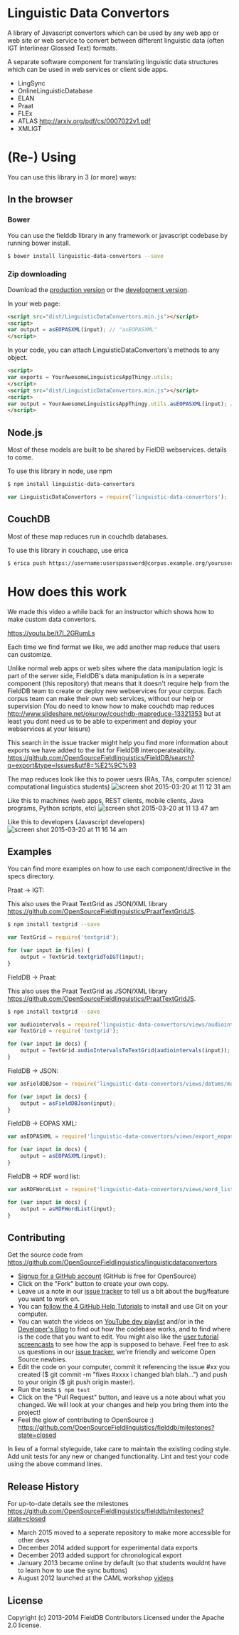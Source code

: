 
# Linguistic Data Convertors

A library of Javascript convertors which can be used by any web app or web site or web service to convert between different linguistic data (often IGT Interlinear Glossed Text) formats.


A separate software component for translating linguistic data structures which can be used in web services or client side apps.

* LingSync
* OnlineLinguisticDatabase
* ELAN
* Praat
* FLEx
* ATLAS http://arxiv.org/pdf/cs/0007022v1.pdf
* XMLIGT


# (Re-) Using 

You can use this library in 3 (or more) ways:

## In the browser
### Bower

You can use the fielddb library in any framework or javascript codebase by running bower install.

```bash
$ bower install linguistic-data-convertors --save
```

### Zip downloading
Download the [production version][min] or the [development version][max].

[min]: https://raw.github.com/OpenSourceFieldlinguistics/LinguisticDataConvertors/master/dist/LinguisticDataConvertors.min.js
[max]: https://raw.github.com/OpenSourceFieldlinguistics/LinguisticDataConvertors/master/dist/LinguisticDataConvertors.js

In your web page:

```html
<script src="dist/LinguisticDataConvertors.min.js"></script>
<script>
var output = asEOPASXML(input); // "asEOPASXML"
</script>
```

In your code, you can attach LinguisticDataConvertors's methods to any object.

```html
<script>
var exports = YourAwesomeLinguisticsAppThingy.utils;
</script>
<script src="dist/LinguisticDataConvertors.min.js"></script>
<script>
var output = YourAwesomeLinguisticsAppThingy.utils.asEOPASXML(input); // "asEOPASXML"
</script>
```

## Node.js

Most of these models are built to be shared by FielDB webservices. details to come.

To use this library in node, use npm

```bash
$ npm install linguistic-data-convertors
```

```javascript
var LinguisticDataConvertors = require('linguistic-data-convertors');
```


## CouchDB

Most of these map reduces run in couchdb databases.

To use this library in couchapp, use erica

```bash
$ erica push https://username:userspassword@corpus.example.org/yourusername-yourdatabase
```


# How does this work

We made this video a while back for an instructor which shows how to make custom data convertors.

https://youtu.be/t7l_2GRumLs

Each time we find format we like, we add another map reduce that users can customize. 

Unlike normal web apps or web sites where the data manipulation logic is part of the server side, FieldDB's data manipulation is in a seperate component (this repository) that means that it doesn't require help from the FieldDB team to create or deploy new webservices for your corpus. Each corpus team can make their own web services, without our help or supervision (You do need to know how to make couchdb map reduces http://www.slideshare.net/okurow/couchdb-mapreduce-13321353 but at least you dont need us to be able to experiment and deploy your webservices at your leisure)

This search in the issue tracker might help you find more information about exports we have added to the list for FieldDB interoperateability.
https://github.com/OpenSourceFieldlinguistics/FieldDB/search?q=export&type=Issues&utf8=%E2%9C%93

The map reduces look like this to power uesrs (RAs, TAs, computer science/ computational linguistics students)
![screen shot 2015-03-20 at 11 12 31 am](https://cloud.githubusercontent.com/assets/196199/6745942/1cf76836-cef2-11e4-8a87-657fa70d5203.png)

Like this to machines (web apps, REST clients, mobile clients, Java programs, Python scripts, etc)
![screen shot 2015-03-20 at 11 13 47 am](https://cloud.githubusercontent.com/assets/196199/6745949/35969c72-cef2-11e4-8068-b85eb5e0182f.png)

Like this to developers (Javascript developers)
![screen shot 2015-03-20 at 11 16 14 am](https://cloud.githubusercontent.com/assets/196199/6745962/929ad884-cef2-11e4-98f9-bc159e277d78.png)



## Examples

You can find more examples on how to use each component/directive in the specs directory.


Praat -> IGT:

This also uses the Praat TextGrid as JSON/XML library https://github.com/OpenSourceFieldlinguistics/PraatTextGridJS.


```bash
$ npm install textgrid --save
```


```javascript
var TextGrid = require('textgrid');

for (var input in files) {
	output = TextGrid.textgridToIGT(input);
}
```


FieldDB -> Praat:

This also uses the Praat TextGrid as JSON/XML library https://github.com/OpenSourceFieldlinguistics/PraatTextGridJS.


```bash
$ npm install textgrid --save
```


```javascript
var audiointervals = require('linguistic-data-convertors/views/audiointervals/map.js');
var TextGrid = require('textgrid');

for (var input in docs) {
	output = TextGrid.audioIntervalsToTextGrid(audiointervals(input));
}
```



FieldDB -> JSON:


```javascript
var asFieldDBJson = require('linguistic-data-convertors/views/datums/map.js');

for (var input in docs) {
	output = asFieldDBJson(input);
}
```


FieldDB -> EOPAS XML:


```javascript
var asEOPASXML = require('linguistic-data-convertors/views/export_eopas_xml/map.js');

for (var input in docs) {
	output = asEOPASXML(input);
}
```


FieldDB -> RDF word list:


```javascript
var asRDFWordList = require('linguistic-data-convertors/views/word_list_rdf/map.js');

for (var input in docs) {
	output = asRDFWordList(input);
}
```



## Contributing

Get the source code from https://github.com/OpenSourceFieldlinguistics/linguisticdataconvertors

* [Signup for a GitHub account](https://github.com/signup/free) (GitHub is free for OpenSource)
* Click on the "Fork" button to create your own copy.
* Leave us a note in our [issue tracker](https://github.com/OpenSourceFieldlinguistics/FieldDB/issues) to tell us a bit about the bug/feature you want to work on.
* You can [follow the 4 GitHub Help Tutorials](http://help.github.com/) to install and use Git on your computer.
* You can watch the videos on [YouTube dev playlist](https://www.youtube.com/playlist?list=PLUrH6CNxFDrO3zLHtHAMW-8u_v7TSvE-H) and/or in the [Developer's Blog](https://wwwdev.lingsync.org/dev.html) to find out how the codebase works, and to find where is the code that you want to edit. You might also like the [user tutorial screencasts](https://www.youtube.com/playlist?list=PLUrH6CNxFDrMtraL8hTLbLsQwdw1117FT) to see how the app is supposed to behave. Feel free to ask us questions in our [issue tracker](https://github.com/OpenSourceFieldlinguistics/FieldDB/issues), we're friendly and welcome Open Source newbies.
* Edit the code on your computer, commit it referencing the issue #xx you created ($ git commit -m "fixes #xxxx i changed blah blah...") and push to your origin ($ git push origin master).
* Run the tests `$ npm test`
* Click on the "Pull Request" button, and leave us a note about what you changed. We will look at your changes and help you bring them into the project!
* Feel the glow of contributing to OpenSource :)
https://github.com/OpenSourceFieldlinguistics/fielddb/milestones?state=closed

In lieu of a formal styleguide, take care to maintain the existing coding style. Add unit tests for any new or changed functionality. Lint and test your code using the above command lines.



## Release History

For up-to-date details see the milestones https://github.com/OpenSourceFieldlinguistics/fielddb/milestones?state=closed

* March 2015 moved to a seperate repository to make more accessible for other devs
* December 2014 added support for experimental data exports
* December 2013 added support for chronological export
* January 2013 became online by default (so that students wouldnt have to learn how to use the sync buttons)
* August 2012 launched at the CAML workshop [videos](https://www.youtube.com/watch?v=eRTHu-5KvSQ&index=23&list=PLUrH6CNxFDrMtraL8hTLbLsQwdw1117FT) 


## License
Copyright (c) 2013-2014 FieldDB Contributors
Licensed under the Apache 2.0 license.
